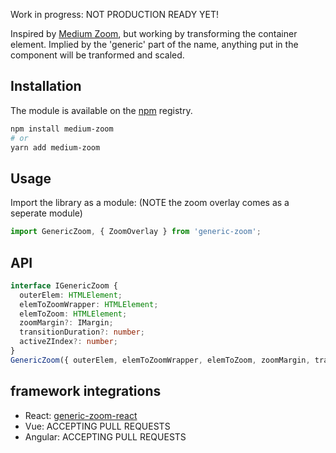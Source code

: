 Work in progress: NOT PRODUCTION READY YET!

Inspired by [Medium Zoom](https://github.com/francoischalifour/medium-zoom/), but working by transforming the container element. Implied by the 'generic' part of the name, anything put in the component will be tranformed and scaled.

## Installation

The module is available on the [npm](https://www.npmjs.com) registry.

```sh
npm install medium-zoom
# or
yarn add medium-zoom
```

## Usage

<!-- > [Try it out in the browser](https://codesandbox.io/s/github/francoischalifour/medium-zoom/tree/master/website) -->

Import the library as a module: (NOTE the zoom overlay comes as a seperate module)

```js
import GenericZoom, { ZoomOverlay } from 'generic-zoom';
```

## API

```ts
interface IGenericZoom {
  outerElem: HTMLElement;
  elemToZoomWrapper: HTMLElement;
  elemToZoom: HTMLElement;
  zoomMargin?: IMargin;
  transitionDuration?: number;
  activeZIndex?: number;
}
GenericZoom({ outerElem, elemToZoomWrapper, elemToZoom, zoomMargin, transitionDuration, activeZIndex });
```

## framework integrations

- React: [generic-zoom-react](https://github.com/jsparvath/generic-zoom-react)
- Vue: ACCEPTING PULL REQUESTS
- Angular: ACCEPTING PULL REQUESTS

```

```
